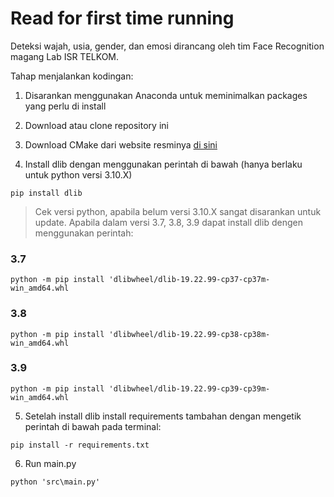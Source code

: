 # Read for first time running

Deteksi wajah, usia, gender, dan emosi dirancang oleh tim Face Recognition magang Lab ISR TELKOM.

Tahap menjalankan kodingan:

1. Disarankan menggunakan Anaconda untuk meminimalkan packages yang perlu di install

2. Download atau clone repository ini

3. Download CMake dari website resminya [di sini](https://cmake.org/download/)

4. Install dlib dengan menggunakan perintah di bawah
(hanya berlaku untuk python versi 3.10.X)

`pip install dlib`

> Cek versi python, apabila belum versi 3.10.X sangat disarankan untuk update. Apabila dalam versi 3.7, 3.8, 3.9 dapat install dlib dengen menggunakan perintah:

### 3.7

`python -m pip install 'dlibwheel/dlib-19.22.99-cp37-cp37m-win_amd64.whl`

### 3.8

`python -m pip install 'dlibwheel/dlib-19.22.99-cp38-cp38m-win_amd64.whl`

### 3.9

`python -m pip install 'dlibwheel/dlib-19.22.99-cp39-cp39m-win_amd64.whl`

5. Setelah install dlib install requirements tambahan dengan mengetik perintah di bawah pada terminal:

`pip install -r requirements.txt`

6. Run main.py

`python 'src\main.py'`
